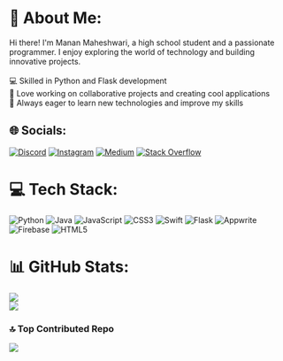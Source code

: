 # 💫 About Me:
Hi there! I'm Manan Maheshwari, a high school student and a passionate programmer. I enjoy exploring the world of technology and building innovative projects.<br><br>💻 Skilled in Python and Flask development<br>🚀 Love working on collaborative projects and creating cool applications<br>🌱 Always eager to learn new technologies and improve my skills


## 🌐 Socials:
[![Discord](https://img.shields.io/badge/Discord-%237289DA.svg?logo=discord&logoColor=white)](https://discordapp.com/users/758161900856541224) [![Instagram](https://img.shields.io/badge/Instagram-%23E4405F.svg?logo=Instagram&logoColor=white)](https://instagram.com/manan._.m) [![Medium](https://img.shields.io/badge/Medium-12100E?logo=medium&logoColor=white)](https://medium.com/@myselfmanan) [![Stack Overflow](https://img.shields.io/badge/-Stackoverflow-FE7A16?logo=stack-overflow&logoColor=white)](https://stackoverflow.com/users/23436753/programmermanan) 

# 💻 Tech Stack:
![Python](https://img.shields.io/badge/python-3670A0?style=for-the-badge&logo=python&logoColor=ffdd54) ![Java](https://img.shields.io/badge/java-%23ED8B00.svg?style=for-the-badge&logo=openjdk&logoColor=white) ![JavaScript](https://img.shields.io/badge/javascript-%23323330.svg?style=for-the-badge&logo=javascript&logoColor=%23F7DF1E) ![CSS3](https://img.shields.io/badge/css3-%231572B6.svg?style=for-the-badge&logo=css3&logoColor=white) ![Swift](https://img.shields.io/badge/swift-F54A2A?style=for-the-badge&logo=swift&logoColor=white) ![Flask](https://img.shields.io/badge/flask-%23000.svg?style=for-the-badge&logo=flask&logoColor=white) ![Appwrite](https://img.shields.io/badge/Appwrite-%23FD366E.svg?style=for-the-badge&logo=appwrite&logoColor=white) ![Firebase](https://img.shields.io/badge/firebase-a08021?style=for-the-badge&logo=firebase&logoColor=ffcd34) ![HTML5](https://img.shields.io/badge/html5-%23E34F26.svg?style=for-the-badge&logo=html5&logoColor=white)
# 📊 GitHub Stats:
![](https://github-readme-streak-stats.herokuapp.com/?user=ProgrammerManan&theme=dark&hide_border=false)<br/>
![](https://github-readme-stats.vercel.app/api/top-langs/?username=ProgrammerManan&theme=dark&hide_border=false&include_all_commits=false&count_private=false&layout=compact)

### 🔝 Top Contributed Repo
![](https://github-contributor-stats.vercel.app/api?username=ProgrammerManan&limit=5&theme=dark&combine_all_yearly_contributions=true)
